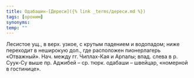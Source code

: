 ```yaml
---
title: Одабашин-[Дереси]({% link _terms/дереси.md %})
tags: [ороним]
synonyms:
temp: ""
---
```


Лесистое ущ., в верх. узкое, с крутым падением и водопадом; ниже переходит в
неширокую дол., где расположен пионерлагерь «Отважный». Нач. между гг.
Чиплах-Кая и Арпалы; впад. слева в р. Суук-Су выше пр. Аджибей – ср. тюрк.
одабаши – швейцар, «номерной в гостинице».
